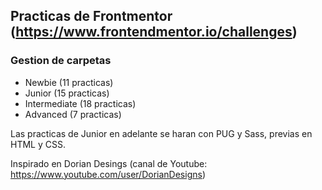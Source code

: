 ## Practicas de Frontmentor (https://www.frontendmentor.io/challenges)

### Gestion de carpetas

* Newbie (11 practicas)
* Junior (15 practicas)
* Intermediate (18 practicas)
* Advanced (7 practicas)

Las practicas de Junior en adelante se haran con PUG y Sass, previas en HTML y CSS.

Inspirado en Dorian Desings (canal de Youtube: https://www.youtube.com/user/DorianDesigns)
